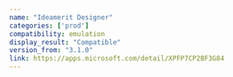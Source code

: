 ```yaml
---
name: "Ideamerit Designer"
categories: ['prod']
compatibility: emulation
display_result: "Compatible"
version_from: "3.1.0"
link: https://apps.microsoft.com/detail/XPFP7CP2BF3G84
---
```

